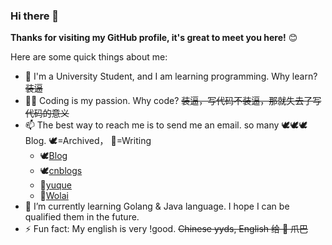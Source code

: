 ### Hi there 👋

**Thanks for visiting my GitHub profile, it's great to meet you here!** 😊

Here are some quick things about me:

- 🔭 I'm a University Student, and I am learning programming. Why learn? <del>装逼</del>
- 🧑‍💻 Coding is my passion. Why code? <del>装逼，写代码不装逼，那就失去了写代码的意义</del>
- 📫 The best way to reach me is to send me an email.   so many 🕊🕊🕊Blog.    🕊=Archived， 🌲=Writing
  - 🕊[Blog](https://blog.ihui.ink/)
  - 🕊[cnblogs](https://www.cnblogs.com/iQXQZX/)
  - 🌲[yuque](https://www.yuque.com/devhg/)
  - 🌲[Wolai](https://www.wolai.com/devhg/bhdrfHD37XnGr1vSkVD55G?theme=light)
- 🌱 I’m currently learning Golang & Java language. I hope I can be qualified them in the future.
- ⚡ Fun fact: My english is very !good. <del>Chinese yyds, English 给 👴 爪巴</del>

<!--
**QXQZX/QXQZX** is a ✨ _special_ ✨ repository because its `README.md` (this file) appears on your GitHub profile.

Here are some ideas to get you started:

- 🔭 I’m currently working on ...
- 🌱 I’m currently learning ...
- 👯 I’m looking to collaborate on ...
- 🤔 I’m looking for help with ...
- 💬 Ask me about ...
- 📫 How to reach me: ...
- 😄 Pronouns: ...
- ⚡ Fun fact: ...
-->
